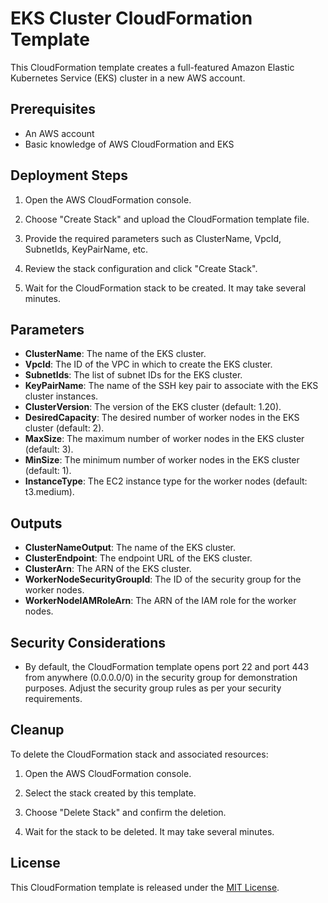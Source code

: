 # EKS Cluster CloudFormation Template

This CloudFormation template creates a full-featured Amazon Elastic Kubernetes Service (EKS) cluster in a new AWS account.

## Prerequisites

- An AWS account
- Basic knowledge of AWS CloudFormation and EKS

## Deployment Steps

1. Open the AWS CloudFormation console.

2. Choose "Create Stack" and upload the CloudFormation template file.

3. Provide the required parameters such as ClusterName, VpcId, SubnetIds, KeyPairName, etc.

4. Review the stack configuration and click "Create Stack".

5. Wait for the CloudFormation stack to be created. It may take several minutes.

## Parameters

- **ClusterName**: The name of the EKS cluster.
- **VpcId**: The ID of the VPC in which to create the EKS cluster.
- **SubnetIds**: The list of subnet IDs for the EKS cluster.
- **KeyPairName**: The name of the SSH key pair to associate with the EKS cluster instances.
- **ClusterVersion**: The version of the EKS cluster (default: 1.20).
- **DesiredCapacity**: The desired number of worker nodes in the EKS cluster (default: 2).
- **MaxSize**: The maximum number of worker nodes in the EKS cluster (default: 3).
- **MinSize**: The minimum number of worker nodes in the EKS cluster (default: 1).
- **InstanceType**: The EC2 instance type for the worker nodes (default: t3.medium).

## Outputs

- **ClusterNameOutput**: The name of the EKS cluster.
- **ClusterEndpoint**: The endpoint URL of the EKS cluster.
- **ClusterArn**: The ARN of the EKS cluster.
- **WorkerNodeSecurityGroupId**: The ID of the security group for the worker nodes.
- **WorkerNodeIAMRoleArn**: The ARN of the IAM role for the worker nodes.

## Security Considerations

- By default, the CloudFormation template opens port 22 and port 443 from anywhere (0.0.0.0/0) in the security group for demonstration purposes. Adjust the security group rules as per your security requirements.

## Cleanup

To delete the CloudFormation stack and associated resources:

1. Open the AWS CloudFormation console.

2. Select the stack created by this template.

3. Choose "Delete Stack" and confirm the deletion.

4. Wait for the stack to be deleted. It may take several minutes.

## License

This CloudFormation template is released under the [MIT License](LICENSE).

